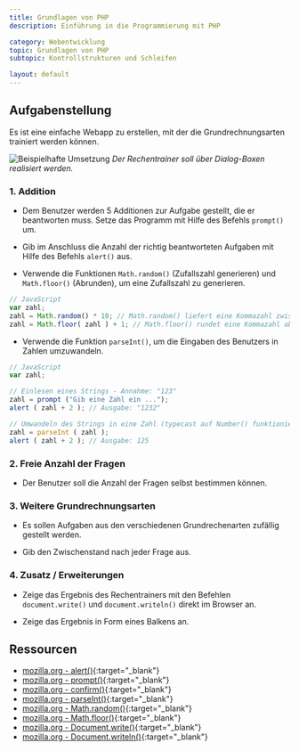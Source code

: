 ```yaml
---
title: Grundlagen von PHP
description: Einführung in die Programmierung mit PHP

category: Webentwicklung
topic: Grundlagen von PHP
subtopic: Kontrollstrukturen und Schleifen

layout: default
---
```


## Aufgabenstellung
Es ist eine einfache Webapp zu erstellen, mit der die Grundrechnungsarten trainiert werden können.

![Beispielhafte Umsetzung](img/js_rechentrainer.png)
*Der Rechentrainer soll über Dialog-Boxen realisiert werden.*


### 1. Addition

* Dem Benutzer werden 5 Additionen zur Aufgabe gestellt, die er beantworten muss. Setze das Programm mit Hilfe des Befehls `prompt()` um.

* Gib im Anschluss die Anzahl der richtig beantworteten Aufgaben mit Hilfe des Befehls `alert()` aus.

* Verwende die Funktionen `Math.random()` (Zufallszahl generieren) und `Math.floor()` (Abrunden), um eine Zufallszahl zu generieren.

```javascript
// JavaScript
var zahl;
zahl = Math.random() * 10; // Math.random() liefert eine Kommazahl zwischen 0 - 1
zahl = Math.floor( zahl ) + 1; // Math.floor() rundet eine Kommazahl ab
```
* Verwende die Funktion `parseInt()`, um die Eingaben des Benutzers in Zahlen umzuwandeln.

```javascript
// JavaScript
var zahl;

// Einlesen eines Strings - Annahme: "123"
zahl = prompt ("Gib eine Zahl ein ...");
alert ( zahl + 2 ); // Ausgabe: "1232"

// Umwandeln des Strings in eine Zahl (typecast auf Number() funktioniert auch)
zahl = parseInt ( zahl ); 
alert ( zahl + 2 ); // Ausgabe: 125
```

### 2. Freie Anzahl der Fragen
* Der Benutzer soll die Anzahl der Fragen selbst bestimmen können.

### 3. Weitere Grundrechnungsarten
* Es sollen Aufgaben aus den verschiedenen Grundrechenarten zufällig gestellt werden.

* Gib den Zwischenstand nach jeder Frage aus.

### 4. Zusatz / Erweiterungen
* Zeige das Ergebnis des Rechentrainers mit den Befehlen `document.write()` und `document.writeln()` direkt im Browser an.

* Zeige das Ergebnis in Form eines Balkens an.

## Ressourcen
* [mozilla.org - alert()](https://developer.mozilla.org/en-US/docs/Web/API/Window/alert){:target="_blank"}
* [mozilla.org - prompt()](https://developer.mozilla.org/en-US/docs/Web/API/Window/prompt){:target="_blank"}
* [mozilla.org - confirm()](https://developer.mozilla.org/en-US/docs/Web/API/Window/confirm){:target="_blank"}
* [mozilla.org - parseInt()](https://developer.mozilla.org/en-US/docs/Web/JavaScript/Reference/Global_Objects/parseInt){:target="_blank"}
* [mozilla.org - Math.random()](https://developer.mozilla.org/de/docs/Web/JavaScript/Reference/Global_Objects/Math/random){:target="_blank"}
* [mozilla.org - Math.floor()](https://developer.mozilla.org/de/docs/Web/JavaScript/Reference/Global_Objects/Math/floor){:target="_blank"}
* [mozilla.org - Document.write()](https://developer.mozilla.org/en-US/docs/Web/API/Document/write){:target="_blank"}
* [mozilla.org - Document.writeln()](https://developer.mozilla.org/en-US/docs/Web/API/Document/writeln){:target="_blank"}